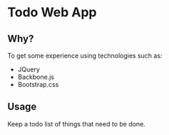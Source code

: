  Todo Web App
=====================

Why?
---
To get some experience using technologies such as:
* JQuery
* Backbone.js
* Bootstrap.css
 
Usage
-----
Keep a todo list of things that need to be done.
